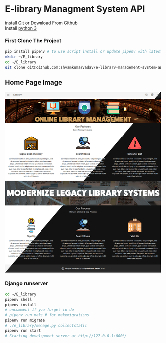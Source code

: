 # E-library Managment System API

install [Git](https://git-scm.com/) or Download From Github  
Install [python 3](https://www.python.org/)  

### First Clone The Project  

```bash
pip install pipenv # to use script install or update pipenv with latest version
mkdir ~/E_library
cd ~/E_library
git clone git@github.com:shyamkumaryadav/e-library-management-system-api.git .
```  

## Home Page Image  
![./docs/Image/LightDarkHome.png](./docs/Image/LightDarkHome.png)


### Django runserver
```bash  
cd ~/E_library
pipenv shell
pipenv install
# uncomment if you forget to do
# pipenv run make # for makemigrations
pipenv run migrate
# ./e_library/manage.py collectstatic
pipenv run start
# Starting development server at http://127.0.0.1:8000/

```